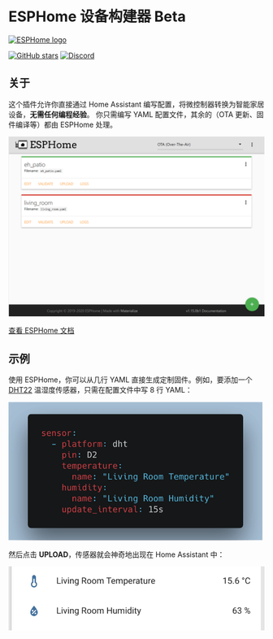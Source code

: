 # ESPHome 设备构建器 Beta

[![ESPHome logo][logo]][website]

[![GitHub stars][github-stars-shield]][repository]
[![Discord][discord-shield]][discord]

## 关于

这个插件允许你直接通过 Home Assistant 编写配置，将微控制器转换为智能家居设备，**无需任何编程经验**。
你只需编写 YAML 配置文件，其余的（OTA 更新、固件编译等）都由 ESPHome 处理。

<p align="center">
<img title="ESPHome Device Builder 截图" src="https://github.com/esphome/home-assistant-addon/raw/main/esphome-beta/images/screenshot.png" width="700px"></img>
</p>  

[查看 ESPHome 文档][website]

## 示例

使用 ESPHome，你可以从几行 YAML 直接生成定制固件。例如，要添加一个 [DHT22][dht22] 温湿度传感器，只需在配置文件中写 8 行 YAML：

<img title="ESPHome DHT 配置示例" src="https://github.com/esphome/home-assistant-addon/raw/main/esphome-beta/images/dht-example.png" width="500px"></img>

然后点击 **UPLOAD**，传感器就会神奇地出现在 Home Assistant 中：

<img title="ESPHome Home Assistant 自动发现" src="https://github.com/esphome/home-assistant-addon/raw/main/esphome-beta/images/temperature-humidity.png" width="600px"></img>

[discord]: https://discord.gg/KhAMKrd
[repository]: https://github.com/esphome/esphome
[discord-shield]: https://img.shields.io/discord/429907082951524364.svg
[github-stars-shield]: https://img.shields.io/github/stars/esphome/esphome.svg?style=social&label=Star&maxAge=2592000
[dht22]: https://beta.esphome.io/components/sensor/dht.html
[releases]: https://beta.esphome.io/changelog/index.html
[logo]: https://github.com/esphome/home-assistant-addon/raw/main/esphome-beta/logo.png
[website]: https://beta.esphome.io/
